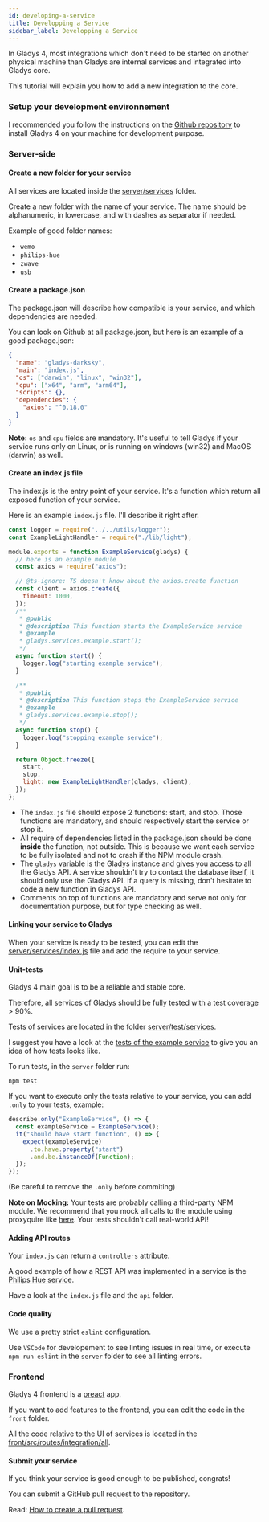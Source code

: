 ```yaml
---
id: developing-a-service
title: Developping a Service
sidebar_label: Developping a Service
---
```


In Gladys 4, most integrations which don't need to be started on another physical machine than Gladys are internal services and integrated into Gladys core.

This tutorial will explain you how to add a new integration to the core.

### Setup your development environnement

I recommended you follow the instructions on the [Github repository](https://github.com/GladysAssistant/Gladys) to install Gladys 4 on your machine for development purpose.

### Server-side

#### Create a new folder for your service

All services are located inside the [server/services](https://github.com/GladysAssistant/Gladys/tree/master/server/services) folder.

Create a new folder with the name of your service. The name should be alphanumeric, in lowercase, and with dashes as separator if needed.

Example of good folder names:

- `wemo`
- `philips-hue`
- `zwave`
- `usb`

#### Create a package.json

The package.json will describe how compatible is your service, and which dependencies are needed.

You can look on Github at all package.json, but here is an example of a good package.json:

```json
{
  "name": "gladys-darksky",
  "main": "index.js",
  "os": ["darwin", "linux", "win32"],
  "cpu": ["x64", "arm", "arm64"],
  "scripts": {},
  "dependencies": {
    "axios": "^0.18.0"
  }
}
```

**Note:** `os` and `cpu` fields are mandatory. It's useful to tell Gladys if your service runs only on Linux, or is running on windows (win32) and MacOS (darwin) as well.

#### Create an index.js file

The index.js is the entry point of your service. It's a function which return all exposed function of your service.

Here is an example `index.js` file. I'll describe it right after.

```javascript
const logger = require("../../utils/logger");
const ExampleLightHandler = require("./lib/light");

module.exports = function ExampleService(gladys) {
  // here is an example module
  const axios = require("axios");

  // @ts-ignore: TS doesn't know about the axios.create function
  const client = axios.create({
    timeout: 1000,
  });
  /**
   * @public
   * @description This function starts the ExampleService service
   * @example
   * gladys.services.example.start();
   */
  async function start() {
    logger.log("starting example service");
  }

  /**
   * @public
   * @description This function stops the ExampleService service
   * @example
   * gladys.services.example.stop();
   */
  async function stop() {
    logger.log("stopping example service");
  }

  return Object.freeze({
    start,
    stop,
    light: new ExampleLightHandler(gladys, client),
  });
};
```

- The `index.js` file should expose 2 functions: start, and stop. Those functions are mandatory, and should respectively start the service or stop it.
- All require of dependencies listed in the package.json should be done **inside** the function, not outside. This is because we want each service to be fully isolated and not to crash if the NPM module crash.
- The `gladys` variable is the Gladys instance and gives you access to all the Gladys API. A service shouldn't try to contact the database itself, it should only use the Gladys API. If a query is missing, don't hesitate to code a new function in Gladys API.
- Comments on top of functions are mandatory and serve not only for documentation purpose, but for type checking as well.

#### Linking your service to Gladys

When your service is ready to be tested, you can edit the [server/services/index.js](https://github.com/GladysAssistant/Gladys/blob/master/server/services/index.js) file and add the require to your service.

#### Unit-tests

Gladys 4 main goal is to be a reliable and stable core.

Therefore, all services of Gladys should be fully tested with a test coverage > 90%.

Tests of services are located in the folder [server/test/services](https://github.com/GladysAssistant/Gladys/tree/master/server/test/services).

I suggest you have a look at the [tests of the example service](https://github.com/GladysAssistant/Gladys/tree/master/server/test/services/example) to give you an idea of how tests looks like.

To run tests, in the `server` folder run:

```
npm test
```

If you want to execute only the tests relative to your service, you can add `.only` to your tests, example:

```javascript
describe.only("ExampleService", () => {
  const exampleService = ExampleService();
  it("should have start function", () => {
    expect(exampleService)
      .to.have.property("start")
      .and.be.instanceOf(Function);
  });
});
```

(Be careful to remove the `.only` before commiting)

**Note on Mocking:** Your tests are probably calling a third-party NPM module. We recommend that you mock all calls to the module using proxyquire like [here](https://github.com/GladysAssistant/gladys-4-playground/blob/master/server/test/services/example/index.test.js#L5). Your tests shouldn't call real-world API!

#### Adding API routes

Your `index.js` can return a `controllers` attribute.

A good example of how a REST API was implemented in a service is the [Philips Hue service](https://github.com/GladysAssistant/gladys-4-playground/tree/master/server/services/philips-hue).

Have a look at the `index.js` file and the `api` folder.

#### Code quality

We use a pretty strict `eslint` configuration.

Use `VSCode` for developement to see linting issues in real time, or execute `npm run eslint` in the `server` folder to see all linting errors.

### Frontend

Gladys 4 frontend is a [preact](https://preactjs.com/) app.

If you want to add features to the frontend, you can edit the code in the `front` folder.

All the code relative to the UI of services is located in the [front/src/routes/integration/all](https://github.com/GladysAssistant/Gladys/tree/master/front/src/routes/integration/all).

#### Submit your service

If you think your service is good enough to be published, congrats!

You can submit a GitHub pull request to the repository.

Read: [How to create a pull request](https://help.github.com/en/articles/creating-a-pull-request).
